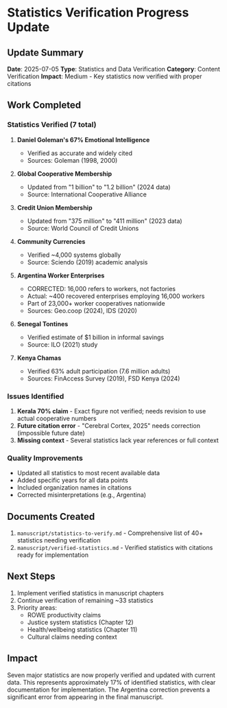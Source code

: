 # Statistics Verification Progress Update

## Update Summary
**Date**: 2025-07-05
**Type**: Statistics and Data Verification
**Category**: Content Verification
**Impact**: Medium - Key statistics now verified with proper citations

## Work Completed

### Statistics Verified (7 total)

1. **Daniel Goleman's 67% Emotional Intelligence**
   - Verified as accurate and widely cited
   - Sources: Goleman (1998, 2000)

2. **Global Cooperative Membership**
   - Updated from "1 billion" to "1.2 billion" (2024 data)
   - Source: International Cooperative Alliance

3. **Credit Union Membership**
   - Updated from "375 million" to "411 million" (2023 data)
   - Source: World Council of Credit Unions

4. **Community Currencies**
   - Verified ~4,000 systems globally
   - Source: Sciendo (2019) academic analysis

5. **Argentina Worker Enterprises**
   - CORRECTED: 16,000 refers to workers, not factories
   - Actual: ~400 recovered enterprises employing 16,000 workers
   - Part of 23,000+ worker cooperatives nationwide
   - Sources: Geo.coop (2024), IDS (2020)

6. **Senegal Tontines**
   - Verified estimate of $1 billion in informal savings
   - Source: ILO (2021) study

7. **Kenya Chamas**
   - Verified 63% adult participation (7.6 million adults)
   - Sources: FinAccess Survey (2019), FSD Kenya (2024)

### Issues Identified

1. **Kerala 70% claim** - Exact figure not verified; needs revision to use actual cooperative numbers
2. **Future citation error** - "Cerebral Cortex, 2025" needs correction (impossible future date)
3. **Missing context** - Several statistics lack year references or full context

### Quality Improvements
- Updated all statistics to most recent available data
- Added specific years for all data points
- Included organization names in citations
- Corrected misinterpretations (e.g., Argentina)

## Documents Created
1. `manuscript/statistics-to-verify.md` - Comprehensive list of 40+ statistics needing verification
2. `manuscript/verified-statistics.md` - Verified statistics with citations ready for implementation

## Next Steps
1. Implement verified statistics in manuscript chapters
2. Continue verification of remaining ~33 statistics
3. Priority areas:
   - ROWE productivity claims
   - Justice system statistics (Chapter 12)
   - Health/wellbeing statistics (Chapter 11)
   - Cultural claims needing context

## Impact
Seven major statistics are now properly verified and updated with current data. This represents approximately 17% of identified statistics, with clear documentation for implementation. The Argentina correction prevents a significant error from appearing in the final manuscript.